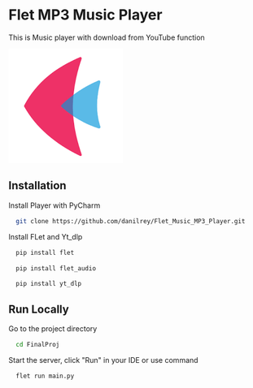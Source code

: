
# Flet MP3 Music Player

This is Music player with download from YouTube function



![Logo](icon/icon.png)


## Installation

Install Player with PyCharm

```bash
  git clone https://github.com/danilrey/Flet_Music_MP3_Player.git
```
Install FLet and Yt_dlp

```bash
  pip install flet
```
```bash
  pip install flet_audio
```

```bash
  pip install yt_dlp
```

    
## Run Locally

Go to the project directory

```bash
  cd FinalProj
```


Start the server, click "Run" in your IDE or use command

```bash
  flet run main.py
```

